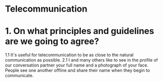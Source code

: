# Telecommunication

# 1. On what principles and guidelines are we going to agree?
1.1 It's useful for telecommunication to be as close to the natural communication as possible.
2.1 I and many others like to see in the profile of our conversation partner your full name and a photograph of your face.
People see one another offline and share their name when they begin to communicate.